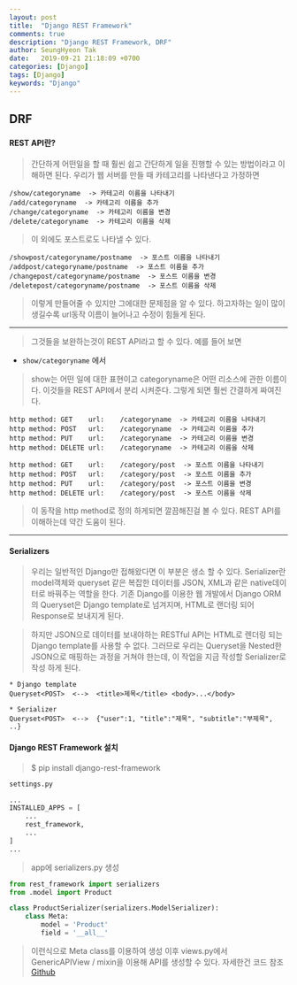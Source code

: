 ```yaml
---
layout: post
title:  "Django REST Framework"
comments: true
description: "Django REST Framework, DRF"
author: SeungHyeon Tak
date:   2019-09-21 21:18:09 +0700
categories: [Django]
tags: [Django]
keywords: "Django"
---
```

## DRF

#### REST API란?
> 간단하게 어떤일을 할 때 훨씬 쉽고 간단하게 일을 진행할 수 있는 방법이라고 이해하면 된다.
> 우리가 웹 서버를 만들 때 카테고리를 나타낸다고 가정하면

```text
/show/categoryname  -> 카테고리 이름을 나타내기
/add/categoryname  -> 카테고리 이름을 추가
/change/categoryname  -> 카테고리 이름을 변경
/delete/categoryname  -> 카테고리 이름을 삭제
```

> 이 외에도 포스트로도 나타낼 수 있다.

```text
/showpost/categoryname/postname  -> 포스트 이름을 나타내기
/addpost/categoryname/postname  -> 포스트 이름을 추가
/changepost/categoryname/postname  -> 포스트 이름을 변경
/deletepost/categoryname/postname  -> 포스트 이름을 삭제
```

> 이렇게 만들어줄 수 있지만 그에대한 문제점을 알 수 있다.
> 하고자하는 일이 많이 생길수록 url동작 이름이 늘어나고 수정이 힘들게 된다.

*****

> 그것들을 보완하는것이 REST API라고 할 수 있다.
> 예를 들어 보면
* `show/categoryname` 에서
> show는 어떤 일에 대한 표현이고
> categoryname은 어떤 리소스에 관한 이름이다.
> 이것들을 REST API에서 분리 시켜준다.
> 그렇게 되면 훨씬 간결하게 짜여진다.

```text
http method: GET	url:	/categoryname  -> 카테고리 이름을 나타내기
http method: POST	url:	/categoryname  -> 카테고리 이름을 추가
http method: PUT	url:	/categoryname  -> 카테고리 이름을 변경
http method: DELETE	url:	/categoryname  -> 카테고리 이름을 삭제

http method: GET	url:	/category/post	-> 포스트 이름을 나타내기
http method: POST	url:	/category/post	-> 포스트 이름을 추가
http method: PUT	url:	/category/post	-> 포스트 이름을 변경
http method: DELETE	url:	/category/post	-> 포스트 이름을 삭제
```

> 이 동작을 http method로 정의 하게되면 깔끔해진걸 볼 수 있다.
> REST API를 이해하는데 약간 도움이 된다.

*****

#### Serializers

> 우리는 일반적인 Django만 접해왔다면 이 부분은 생소 할 수 있다.
> Serializer란 model객체와 queryset 같은 복잡한 데이터를 JSON, XML과 같은 native데이터로 바꿔주는 역할을 한다.
> 기존 Django를 이용한 웹 개발에서 Django ORM의 Queryset은 Django template로 넘겨지며, HTML로 랜더링 되어 Response로 보내지게 된다.

> 하지만 JSON으로 데이터를 보내야하는 RESTful API는 HTML로 렌더링 되는 Django template를 사용할 수 없다.
> 그러므로 우리는 Queryset을 Nested한 JSON으로 매핑하는 과정을 거쳐야 한는데, 이 작업을 지금 작성할 Serializer로 작성 하게 된다.

```text
* Django template
Queryset<POST>  <-->  <title>제목</title> <body>...</body>

* Serializer
Queryset<POST>  <-->  {"user":1, "title":"제목", "subtitle":"부제목", ..}
```

#### Django REST Framework 설치

> $ pip install django-rest-framework

```python
settings.py

...
INSTALLED_APPS = [
	...
	rest_framework,
	...
]
...
```

> app에 serializers.py 생성

```python
from rest_framework import serializers
from .model import Product

class ProductSerializer(serializers.ModelSerializer):
	class Meta:
		model = 'Product'
		field = '__all__'
```

> 이런식으로 Meta class를 이용하여 생성
> 이후 views.py에서 GenericAPIView / mixin을 이용해 API를 생성할 수 있다.
> 자세한건 코드 참조 [Github](https://github.com/SeungHyeonTak/shoppingmall)
